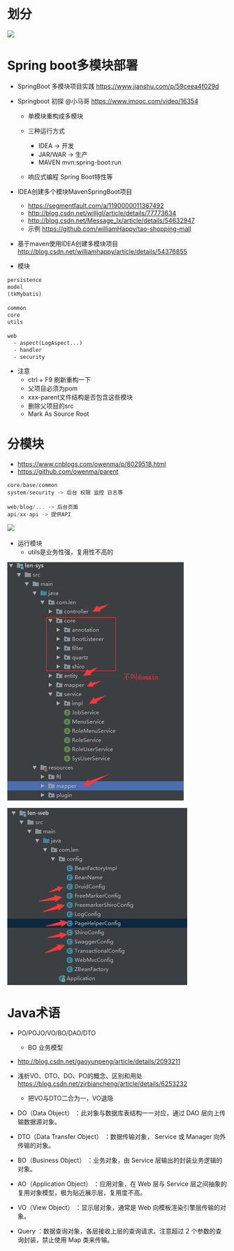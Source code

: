 # 划分

![](https://images2017.cnblogs.com/blog/568199/201712/568199-20171212103739196-704236084.png)

# Spring boot多模块部署

- SpringBoot 多模块项目实践 <https://www.jianshu.com/p/59ceea4f029d>
- Springboot 初探 @小马哥 <https://www.imooc.com/video/16354>

  - 单模块重构成多模块
  - 三种运行方式

    - IDEA -> 开发
    - JAR/WAR -> 生产
    - MAVEN mvn:spring-boot:run

  - 响应式编程 Spring Boot特性等

- IDEA创建多个模块MavenSpringBoot项目

  - <https://segmentfault.com/a/1190000011367492>
  - <http://blog.csdn.net/willjgl/article/details/77773634>
  - <http://blog.csdn.net/Message_lx/article/details/54632947>
  - 示例 <https://github.com/williamHappy/tao-shopping-mall>

- 基于maven使用IDEA创建多模块项目 <http://blog.csdn.net/williamhappy/article/details/54376855>

- 模块

```shell
persistence
model
(tkMybatis)

common
core
utils

web
  - aspect(LogAspect...)
  - handler
  - security
```

- 注意
  - ctrl + F9 刷新重构一下
  - 父项目必须为pom
  - xxx-parent文件结构是否包含这些模块
  - 删除父项目的src
  - Mark As Source Root


# 分模块

- <https://www.cnblogs.com/owenma/p/8029518.html>
- <https://github.com/owenma/parent>

```js
core/base/common
system/security -> 后台 权限 监控 日志等

web/blog/... -> 后台页面
api/xx-api -> 提供API
```

![](https://images2017.cnblogs.com/blog/568199/201712/568199-20171211180847446-1517480585.png)

- 运行模块
  - utils是业务性强，复用性不高的

![](/static/img/java/len-sys.png)

![](/static/img/java/lens-config.png)


# Java术语

- PO/POJO/VO/BO/DAO/DTO
  - BO 业务模型
- <http://blog.csdn.net/gaoyunpeng/article/details/2093211>
- 浅析VO、DTO、DO、PO的概念、区别和用处 <https://blog.csdn.net/zjrbiancheng/article/details/6253232>

  - 把VO与DTO二合为一，VO退隐

- DO（Data Object） ：此对象与数据库表结构一一对应，通过 DAO 层向上传输数据源对象。
- DTO（Data Transfer Object） ：数据传输对象， Service 或 Manager 向外传输的对象。
- BO（Business Object） ：业务对象，由 Service 层输出的封装业务逻辑的对象。
- AO（Application Object） ：应用对象，在 Web 层与 Service 层之间抽象的复用对象模型，极为贴近展示层，复用度不高。
- VO（View Object） ：显示层对象，通常是 Web 向模板渲染引擎层传输的对象。
- Query ：数据查询对象，各层接收上层的查询请求。注意超过 2 个参数的查询封装，禁止使用 Map 类来传输。